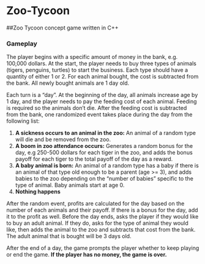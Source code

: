 # Zoo-Tycoon
##Zoo Tycoon concept game written in C++

### Gameplay

The player begins with a specific amount of money in the bank, e.g. 100,000 dollars. At the start, the player needs to buy three types of animals (tigers, penguins, turtles) to start the business. Each type should have a quantity of either 1 or 2. For each animal bought, the cost is subtracted from the bank. All newly bought animals are 1 day old.

Each turn is a “day”. At the beginning of the day, all animals increase age by 1 day, and the player needs to pay the feeding cost of each animal. Feeding is required so the animals don’t die. After the feeding cost is subtracted from the bank, one randomized event takes place during the day from the following list:

1. **A sickness occurs to an animal in the zoo:**
An animal of a random type will die and be removed from the zoo.
2. **A boom in zoo attendance occurs:**
Generates a random bonus for the day, e.g 250-500 dollars for each tiger in the zoo, and adds the bonus payoff for each tiger to the total payoff of the day as a reward.
3. **A baby animal is born:**
An animal of a random type has a baby if there is an animal of that type old enough to be a parent (age >= 3), and adds babies to the zoo depending on the “number of babies” specific to the type of animal. Baby animals start at age 0.
4. **Nothing happens**


After the random event, profits are calculated for the day based on the number of each animals and their payoff. If there is a bonus for the 
day, add it to the profit as well. Before the day ends, asks the player if they would like to buy an adult animal. If they do, asks for the type of animal they would like, then adds the animal to the zoo and subtracts that cost from the bank. The adult animal that is bought will be 3 days old.

After the end of a day, the game prompts the player whether to keep playing or end the game. **If the player has no money, the game is over.**
